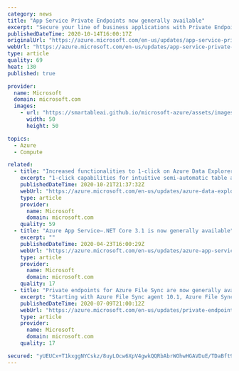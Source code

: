 ```yaml
---
category: news
title: "App Service Private Endpoints now generally available"
excerpt: "Secure your line of business applications with Private Endpoints"
publishedDateTime: 2020-10-14T16:00:17Z
originalUrl: "https://azure.microsoft.com/en-us/updates/app-service-private-endpoints-ga/"
webUrl: "https://azure.microsoft.com/en-us/updates/app-service-private-endpoints-ga/"
type: article
quality: 69
heat: 130
published: true

provider:
  name: Microsoft
  domain: microsoft.com
  images:
    - url: "https://smartableai.github.io/microsoft-azure/assets/images/organizations/microsoft.com-50x50.jpg"
      width: 50
      height: 50

topics:
  - Azure
  - Compute

related:
  - title: "Increased functionalities to 1-click on Azure Data Explorer is now generally available"
    excerpt: "1-click capabilities for intuitive semi-automatic table and ingestion experiences in Azure Data Explorer is generally available."
    publishedDateTime: 2020-10-21T21:37:32Z
    webUrl: "https://azure.microsoft.com/en-us/updates/azure-data-explorer-1click-is-now-in-general-availability/"
    type: article
    provider:
      name: Microsoft
      domain: microsoft.com
    quality: 59
  - title: "Azure App Service—.NET Core 3.1 is now generally available"
    excerpt: ""
    publishedDateTime: 2020-04-23T16:00:29Z
    webUrl: "https://azure.microsoft.com/en-us/updates/azure-app-service-net-core-31-ga-on-app-service/"
    type: article
    provider:
      name: Microsoft
      domain: microsoft.com
    quality: 17
  - title: "Private endpoints for Azure File Sync are now generally available"
    excerpt: "Starting with Azure File Sync agent 10.1, Azure File Sync supports private endpoints in all public and Azure US Government cloud regions where Azure File Sync is available."
    publishedDateTime: 2020-07-09T21:00:12Z
    webUrl: "https://azure.microsoft.com/en-us/updates/private-endpoints-for-azure-file-sync-are-now-generally-available/"
    type: article
    provider:
      name: Microsoft
      domain: microsoft.com
    quality: 17

secured: "yUEUCx+T1kxggNYCskz/8uyLOcw6XpV4gwkQQRbAbrWOhwHGAVDuE/TDaBft9alj0U6MdCpmdTd1rxHROIha4Lp+hnWY7jN98uxwfV4QE0q8FTOPxAOXsplnotHSvbfEFwBUBMhLrNEEe8AP3xSjRSCQBB5kiNWnEJe8ATTYigwHmqJeDctEfEutcX3QIq9XT+ylAM8CM9y+rge7Qua0JquzHfYHpfTjNj0A1clKaqYi5v6RDJRfTVaffDz9TDZCUNVO0rHyBY1oF2rlfhmoqjhxmjecE7W72M+RJr7fd65IGBlBNW+N3LsgtgKm7JB2gU9WfXXT8e1yg7gcchRELMsWHejKTL71b9dkZBxGPFM=;WIFfmxuj89+Wab9kQsJuNw=="
---
```


